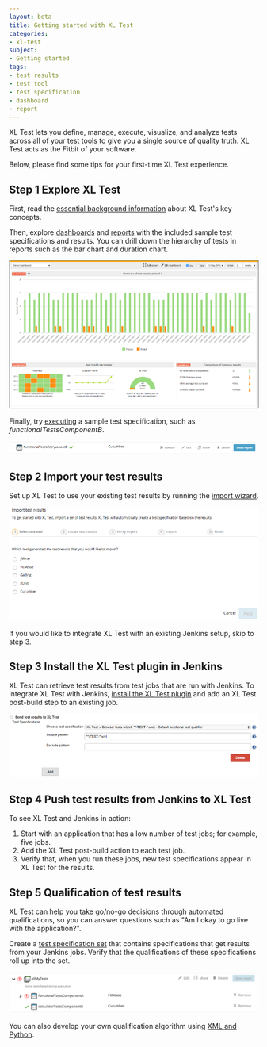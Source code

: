 ```yaml
---
layout: beta
title: Getting started with XL Test
categories:
- xl-test
subject:
- Getting started
tags:
- test results
- test tool
- test specification
- dashboard
- report
---
```


XL Test lets you define, manage, execute, visualize, and analyze tests across all of your test tools to give you a single source of quality truth. XL Test acts as the Fitbit of your software.

Below, please find some tips for your first-time XL Test experience.

## Step 1 Explore XL Test

First, read the [essential background information](/xl-test/concept/key-xl-test-concepts.html) about XL Test's key concepts.

Then, explore [dashboards](/xl-test/how-to/using-xl-test-dashboards.html) and [reports](/xl-test/concept/xl-test-reports.html) with the included sample test specifications and results. You can drill down the hierarchy of tests in reports such as the bar chart and duration chart.

![Dashboard with sample data](images/getting-started-demo-dashboard.png)

Finally, try [executing](/xl-test/how-to/execute-tests-from-xl-test.html) a sample test specification, such as *functionalTestsComponentB*.

![Sample test specification](images/getting-started-sample-test-specification.png)

## Step 2 Import your test results

Set up XL Test to use your existing test results by running the [import wizard](/xl-test/how-to/import-test-results.html).

![XL Test import wizard](images/getting-started-import-wizard-step-1.png)

If you would like to integrate XL Test with an existing Jenkins setup, skip to step 3.

## Step 3 Install the XL Test plugin in Jenkins

XL Test can retrieve test results from test jobs that are run with Jenkins. To integrate XL Test with Jenkins, [install the XL Test plugin](/xl-test/how-to/connect-xl-test-to-a-jenkins-job.html) and add an XL Test post-build step to an existing job.

![XL Test post-build step in Jenkins](images/getting-started-jenkins-post-build-step.png)

## Step 4 Push test results from Jenkins to XL Test

To see XL Test and Jenkins in action:

1. Start with an application that has a low number of test jobs; for example, five jobs.
2. Add the XL Test post-build action to each test job.
3. Verify that, when you run these jobs, new test specifications appear in XL Test for the results.

## Step 5 Qualification of test results

XL Test can help you take go/no-go decisions through automated qualifications, so you can answer questions such as "Am I okay to go live with the application?".

Create a [test specification set](/xl-test/how-to/create-a-test-specification-set.html) that contains specifications that get results from your Jenkins jobs. Verify that the qualifications of these specifications roll up into the set.

![Test specification set with qualifications](images/getting-started-test-spec-set-qualification.png)

You can also develop your own qualification algorithm using [XML and Python](/xl-test/how-to/create-a-custom-qualification-in-xl-test.html).
